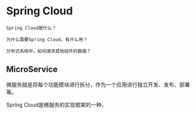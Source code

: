 # Spring Cloud

```word
Spring Cloud是什么？

为什么需要Spring Cloud，有什么用？

分布式系统中，如何请求其他组件的数据？

```

## MicroService

微服务就是将每个功能模块进行拆分，作为一个应用进行独立开发、发布、部署等。

Spring Cloud是微服务的实现框架的一种，
